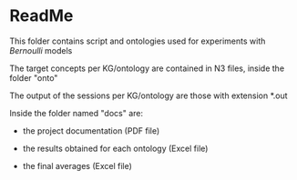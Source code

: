 # ReadMe

This folder contains script and ontologies used for experiments with _Bernoulli_ models

The target concepts per KG/ontology are contained in N3 files, inside the folder "onto"

The output of the sessions per KG/ontology are those with extension *.out

Inside the folder named "docs" are:

- the project documentation (PDF file)

- the results obtained for each ontology (Excel file)

- the final averages (Excel file)